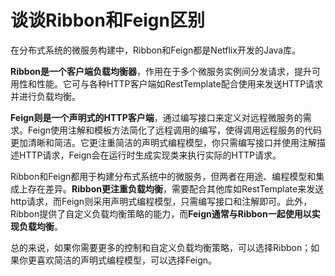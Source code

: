 # 谈谈Ribbon和Feign区别

在分布式系统的微服务构建中，Ribbon和Feign都是Netflix开发的Java库。

**Ribbon是一个客户端负载均衡器**，作用在于多个微服务实例间分发请求，提升可用性和性能。它可与各种HTTP客户端如RestTemplate配合使用来发送HTTP请求并进行负载均衡。

**Feign则是一个声明式的HTTP客户端**，通过编写接口来定义对远程微服务的需求。Feign使用注解和模板方法简化了远程调用的编写，使得调用远程服务的代码更加清晰和简洁。它更注重简洁的声明式编程模型，你只需编写接口并使用注解描述HTTP请求，Feign会在运行时生成实现类来执行实际的HTTP请求。

Ribbon和Feign都用于构建分布式系统中的微服务，但两者在用途、编程模型和集成上存在差异。**Ribbon更注重负载均衡**，需要配合其他库如RestTemplate来发送http请求，而Feign则采用声明式编程模型，只需编写接口和注解即可。此外，Ribbon提供了自定义负载均衡策略的能力，而**Feign通常与Ribbon一起使用以实现负载均衡**。

总的来说，如果你需要更多的控制和自定义负载均衡策略，可以选择Ribbon；如果你更喜欢简洁的声明式编程模型，可以选择Feign。

